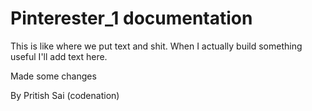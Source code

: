 # Pinterester_1 documentation

This is like where we put text and shit. When I actually build something useful I'll add text here.

Made some changes

By Pritish Sai (codenation)